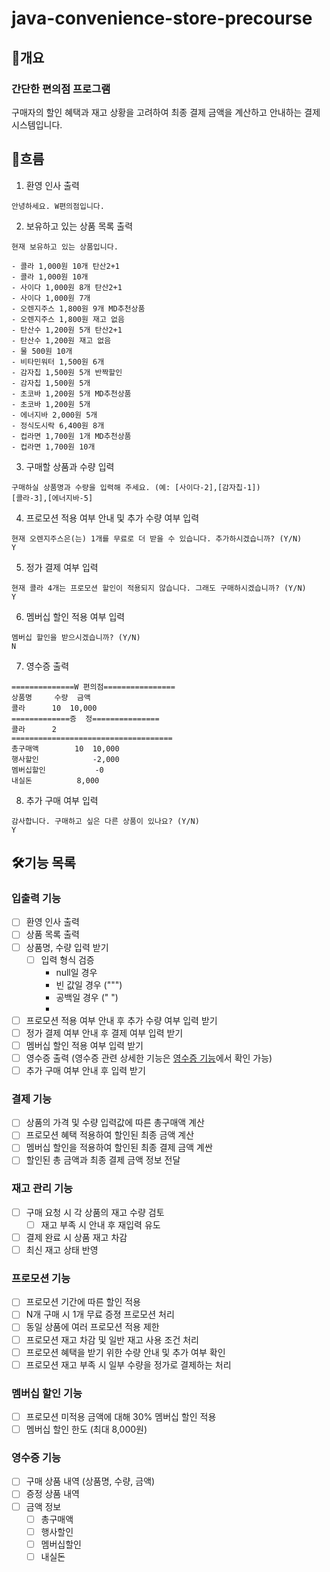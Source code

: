 # java-convenience-store-precourse

## 📑개요
### 간단한 편의점 프로그램
구매자의 할인 혜택과 재고 상황을 고려하여 최종 결제 금액을 계산하고 안내하는 결제 시스템입니다.

## 💬흐름
1. 환영 인사 출력
```
안녕하세요. W편의점입니다.
```
2. 보유하고 있는 상품 목록 출력
```
현재 보유하고 있는 상품입니다.

- 콜라 1,000원 10개 탄산2+1
- 콜라 1,000원 10개
- 사이다 1,000원 8개 탄산2+1
- 사이다 1,000원 7개
- 오렌지주스 1,800원 9개 MD추천상품
- 오렌지주스 1,800원 재고 없음
- 탄산수 1,200원 5개 탄산2+1
- 탄산수 1,200원 재고 없음
- 물 500원 10개
- 비타민워터 1,500원 6개
- 감자칩 1,500원 5개 반짝할인
- 감자칩 1,500원 5개
- 초코바 1,200원 5개 MD추천상품
- 초코바 1,200원 5개
- 에너지바 2,000원 5개
- 정식도시락 6,400원 8개
- 컵라면 1,700원 1개 MD추천상품
- 컵라면 1,700원 10개
```
3. 구매할 상품과 수량 입력
```
구매하실 상품명과 수량을 입력해 주세요. (예: [사이다-2],[감자칩-1])
[콜라-3],[에너지바-5]
```
4. 프로모션 적용 여부 안내 및 추가 수량 여부 입력
```
현재 오렌지주스은(는) 1개를 무료로 더 받을 수 있습니다. 추가하시겠습니까? (Y/N)
Y
```
5. 정가 결제 여부 입력
```
현재 콜라 4개는 프로모션 할인이 적용되지 않습니다. 그래도 구매하시겠습니까? (Y/N)
Y
```
6. 멤버십 할인 적용 여부 입력
```
멤버십 할인을 받으시겠습니까? (Y/N)
N
```
7. 영수증 출력
```
==============W 편의점================
상품명		수량	금액
콜라		10 	10,000
=============증	정===============
콜라		2
====================================
총구매액		10	10,000
행사할인			-2,000
멤버십할인			-0
내실돈			 8,000

```
8. 추가 구매 여부 입력
```
감사합니다. 구매하고 싶은 다른 상품이 있나요? (Y/N)
Y
```

## 🛠️기능 목록
### 입출력 기능
- [ ] 환영 인사 출력
- [ ] 상품 목록 출력
- [ ] 상품명, 수량 입력 받기
  - [ ] 입력 형식 검증
    - null일 경우
    - 빈 값일 경우 (""")
    - 공백일 경우 (" ")
    - 
- [ ] 프로모션 적용 여부 안내 후 추가 수량 여부 입력 받기
- [ ] 정가 결제 여부 안내 후 결제 여부 입력 받기
- [ ] 멤버십 할인 적용 여부 입력 받기
- [ ] 영수증 출력 (영수증 관련 상세한 기능은 [영수증 기능](#영수증-기능)에서 확인 가능)
- [ ] 추가 구매 여부 안내 후 입력 받기

### 결제 기능
- [ ] 상품의 가격 및 수량 입력값에 따른 총구매액 계산
- [ ] 프로모션 혜택 적용하여 할인된 최종 금액 계산
- [ ] 멤버십 할인을 적용하여 할인된 최종 결제 금액 계싼
- [ ] 할인된 총 금액과 최종 결제 금액 정보 전달

### 재고 관리 기능
- [ ] 구매 요청 시 각 상품의 재고 수량 검토
  - [ ] 재고 부족 시 안내 후 재입력 유도
- [ ] 결제 완료 시 상품 재고 차감
- [ ] 최신 재고 상태 반영

### 프로모션 기능
- [ ] 프로모션 기간에 따른 할인 적용
- [ ] N개 구매 시 1개 무료 증졍 프로모션 처리
- [ ] 동일 상품에 여러 프로모션 적용 제한
- [ ] 프로모션 재고 차감 및 일반 재고 사용 조건 처리
- [ ] 프로모션 혜택을 받기 위한 수량 안내 및 추가 여부 확인
- [ ] 프로모션 재고 부족 시 일부 수량을 정가로 결제하는 처리

### 멤버십 할인 기능
- [ ] 프로모션 미적용 금액에 대해 30% 멤버십 할인 적용
- [ ] 멤버십 할인 한도 (최대 8,000원)

### 영수증 기능
- [ ] 구매 상품 내역 (상품명, 수량, 금액)
- [ ] 증정 상품 내역 
- [ ] 금액 정보
  - [ ] 총구매액
  - [ ] 행사할인
  - [ ] 멤버십할인
  - [ ] 내실돈
